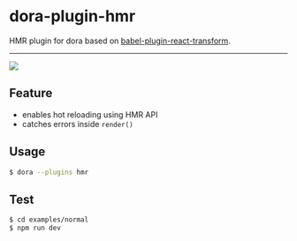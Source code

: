 # dora-plugin-hmr

HMR plugin for dora based on [babel-plugin-react-transform](https://github.com/gaearon/babel-plugin-react-transform).

---

![](https://cloud.githubusercontent.com/assets/1539088/11611771/ae1a6bd8-9bac-11e5-9206-42447e0fe064.gif)

## Feature

- enables hot reloading using HMR API
- catches errors inside `render()`

## Usage

```bash
$ dora --plugins hmr
```

## Test

```bash
$ cd examples/normal
$ npm run dev
```
